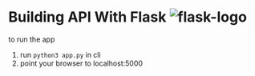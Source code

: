 
# Building API With Flask ![flask-logo](https://www.vectorlogo.zone/logos/pocoo_flask/pocoo_flask-ar21.svg)


to run the app 
1. run ```python3 app.py``` in cli 
2. point your browser to localhost:5000